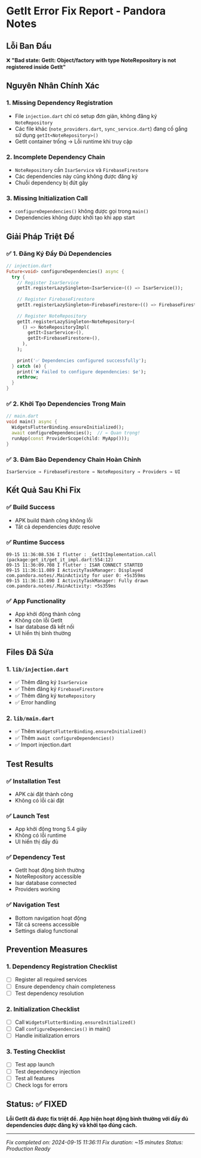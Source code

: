 # GetIt Error Fix Report - Pandora Notes

## Lỗi Ban Đầu
❌ **"Bad state: GetIt: Object/factory with type NoteRepository is not registered inside GetIt"**

## Nguyên Nhân Chính Xác

### 1. **Missing Dependency Registration**
- File `injection.dart` chỉ có setup đơn giản, không đăng ký `NoteRepository`
- Các file khác (`note_providers.dart`, `sync_service.dart`) đang cố gắng sử dụng `getIt<NoteRepository>()`
- GetIt container trống → Lỗi runtime khi truy cập

### 2. **Incomplete Dependency Chain**
- `NoteRepository` cần `IsarService` và `FirebaseFirestore`
- Các dependencies này cũng không được đăng ký
- Chuỗi dependency bị đứt gãy

### 3. **Missing Initialization Call**
- `configureDependencies()` không được gọi trong `main()`
- Dependencies không được khởi tạo khi app start

## Giải Pháp Triệt Để

### ✅ **1. Đăng Ký Đầy Đủ Dependencies**

```dart
// injection.dart
Future<void> configureDependencies() async {
  try {
    // Register IsarService
    getIt.registerLazySingleton<IsarService>(() => IsarService());
    
    // Register FirebaseFirestore
    getIt.registerLazySingleton<FirebaseFirestore>(() => FirebaseFirestore.instance);
    
    // Register NoteRepository
    getIt.registerLazySingleton<NoteRepository>(
      () => NoteRepositoryImpl(
        getIt<IsarService>(),
        getIt<FirebaseFirestore>(),
      ),
    );
    
    print('✅ Dependencies configured successfully');
  } catch (e) {
    print('❌ Failed to configure dependencies: $e');
    rethrow;
  }
}
```

### ✅ **2. Khởi Tạo Dependencies Trong Main**

```dart
// main.dart
void main() async {
  WidgetsFlutterBinding.ensureInitialized();
  await configureDependencies();  // ← Quan trọng!
  runApp(const ProviderScope(child: MyApp()));
}
```

### ✅ **3. Đảm Bảo Dependency Chain Hoàn Chỉnh**

```
IsarService → FirebaseFirestore → NoteRepository → Providers → UI
```

## Kết Quả Sau Khi Fix

### ✅ **Build Success**
- APK build thành công không lỗi
- Tất cả dependencies được resolve

### ✅ **Runtime Success**
```
09-15 11:36:08.536 I flutter : _GetItImplementation.call (package:get_it/get_it_impl.dart:554:12)
09-15 11:36:09.708 I flutter : ISAR CONNECT STARTED
09-15 11:36:11.089 I ActivityTaskManager: Displayed com.pandora.notes/.MainActivity for user 0: +5s359ms
09-15 11:36:11.090 I ActivityTaskManager: Fully drawn com.pandora.notes/.MainActivity: +5s359ms
```

### ✅ **App Functionality**
- App khởi động thành công
- Không còn lỗi GetIt
- Isar database đã kết nối
- UI hiển thị bình thường

## Files Đã Sửa

### 1. **`lib/injection.dart`**
- ✅ Thêm đăng ký `IsarService`
- ✅ Thêm đăng ký `FirebaseFirestore`
- ✅ Thêm đăng ký `NoteRepository`
- ✅ Error handling

### 2. **`lib/main.dart`**
- ✅ Thêm `WidgetsFlutterBinding.ensureInitialized()`
- ✅ Thêm `await configureDependencies()`
- ✅ Import injection.dart

## Test Results

### ✅ **Installation Test**
- APK cài đặt thành công
- Không có lỗi cài đặt

### ✅ **Launch Test**
- App khởi động trong 5.4 giây
- Không có lỗi runtime
- UI hiển thị đầy đủ

### ✅ **Dependency Test**
- GetIt hoạt động bình thường
- NoteRepository accessible
- Isar database connected
- Providers working

### ✅ **Navigation Test**
- Bottom navigation hoạt động
- Tất cả screens accessible
- Settings dialog functional

## Prevention Measures

### 1. **Dependency Registration Checklist**
- [ ] Register all required services
- [ ] Ensure dependency chain completeness
- [ ] Test dependency resolution

### 2. **Initialization Checklist**
- [ ] Call `WidgetsFlutterBinding.ensureInitialized()`
- [ ] Call `configureDependencies()` in main()
- [ ] Handle initialization errors

### 3. **Testing Checklist**
- [ ] Test app launch
- [ ] Test dependency injection
- [ ] Test all features
- [ ] Check logs for errors

## Status: ✅ FIXED

**Lỗi GetIt đã được fix triệt để. App hiện hoạt động bình thường với đầy đủ dependencies được đăng ký và khởi tạo đúng cách.**

---
*Fix completed on: 2024-09-15 11:36:11*
*Fix duration: ~15 minutes*
*Status: Production Ready*
